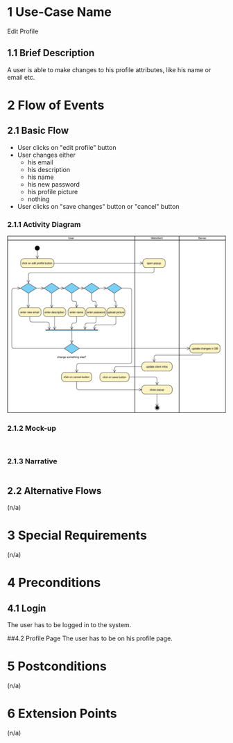 # 1 Use-Case Name
Edit Profile

## 1.1 Brief Description
A user is able to make changes to his profile attributes, like his name or email etc.
# 2 Flow of Events
## 2.1 Basic Flow

- User clicks on "edit profile" button
- User changes either 
    - his email
    - his description
    - his name
    - his new password
    - his profile picture
    - nothing
- User clicks on "save changes" button or "cancel" button 

### 2.1.1 Activity Diagram
![Organization Application Activity Diagram](editProfile.svg)

### 2.1.2 Mock-up
![]()

### 2.1.3 Narrative
```gherkin
```

## 2.2 Alternative Flows
(n/a)

# 3 Special Requirements
(n/a)

# 4 Preconditions
## 4.1 Login
The user has to be logged in to the system.

##4.2 Profile Page
The user has to be on his profile page.

# 5 Postconditions
(n/a)

# 6 Extension Points
(n/a)